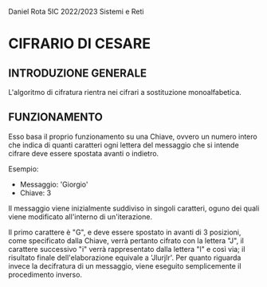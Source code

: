 Daniel Rota 5IC 2022/2023 Sistemi e Reti

<h1>CIFRARIO DI CESARE</h1>

<h2>INTRODUZIONE GENERALE</h2>

L'algoritmo di cifratura rientra nei cifrari a sostituzione monoalfabetica.

<h2>FUNZIONAMENTO</h2>
 
Esso basa il proprio funzionamento su una Chiave, ovvero un numero intero che indica di quanti caratteri ogni lettera del messaggio che si intende cifrare deve essere spostata avanti o indietro.

Esempio:

- Messaggio: 'Giorgio'
- Chiave: 3

Il messaggio viene inizialmente suddiviso in singoli caratteri, oguno dei quali viene modificato all'interno di un'iterazione.

Il primo carattere è "G", e deve essere spostato in avanti di 3 posizioni, come specificato dalla Chiave, verrà pertanto cifrato con la lettera "J", il carattere successivo "i" verrà rappresentato dalla lettera "l" e così via; il risultato finale dell'elaborazione equivale a 'Jlurjlr'. Per quanto riguarda invece la decifratura di un messaggio, viene eseguito semplicemente il procedimento inverso.
